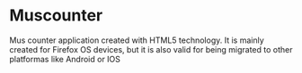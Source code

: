Muscounter
==========

Mus counter application created with HTML5 technology. It is mainly created for Firefox OS devices, but it is also valid for being migrated to other platformas like Android or IOS
